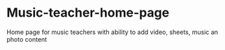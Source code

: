 # Music-teacher-home-page
Home page for music teachers with ability to add video, sheets, music an photo content
